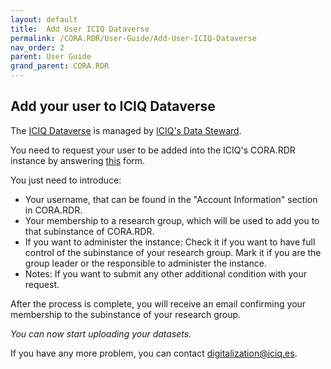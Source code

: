 ```yaml
---
layout: default
title:  Add User ICIQ Dataverse
permalink: /CORA.RDR/User-Guide/Add-User-ICIQ-Dataverse
nav_order: 2
parent: User Guide
grand_parent: CORA.RDR
---
```


## Add your user to ICIQ Dataverse
The [ICIQ Dataverse](https://dataverse.csuc.cat/dataverse/ICIQ) is managed by 
[ICIQ's Data Steward](mailto:amarine@iciq.es). 

You need to request your user to be added into the ICIQ's CORA.RDR instance by answering 
[this](https://iciq.sharepoint.com/:l:/s/digitalitzacio/FE9DhAXiz0NNu_F4AAh5nVcBVzAOW0XUpTe2IENWW0SI6Q?nav=ODgyM2NhYjUtOGRmMS00NmEyLThkYmQtYTUwOTg4YjYyZmM3) form.

You just need to introduce:
* Your username, that can be found in the "Account Information" section in CORA.RDR.
* Your membership to a research group, which will be used to add you to that subinstance of CORA.RDR.
* If you want to administer the instance: Check it if you want to have full control of the subinstance of your research
group. Mark it if you are the group leader or the responsible to administer the instance. 
* Notes: If you want to submit any other additional condition with your request. 

After the process is complete, you will receive an email confirming your membership to the subinstance of your research 
group.  

*You can now start uploading your datasets.*

If you have any more problem, you can contact [digitalization@iciq.es](mailto:digitalization@iciq.es).






